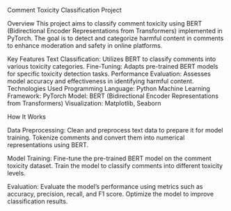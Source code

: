 Comment Toxicity Classification Project

Overview
This project aims to classify comment toxicity using BERT (Bidirectional Encoder Representations from Transformers) implemented in PyTorch. The goal is to detect and categorize harmful content in comments to enhance moderation and safety in online platforms.

Key Features
Text Classification: Utilizes BERT to classify comments into various toxicity categories.
Fine-Tuning: Adapts pre-trained BERT models for specific toxicity detection tasks.
Performance Evaluation: Assesses model accuracy and effectiveness in identifying harmful content.
Technologies Used
Programming Language: Python
Machine Learning Framework: PyTorch
Model: BERT (Bidirectional Encoder Representations from Transformers)
Visualization: Matplotlib, Seaborn

How It Works

Data Preprocessing:
Clean and preprocess text data to prepare it for model training.
Tokenize comments and convert them into numerical representations using BERT.

Model Training:
Fine-tune the pre-trained BERT model on the comment toxicity dataset.
Train the model to classify comments into different toxicity levels.

Evaluation:
Evaluate the model’s performance using metrics such as accuracy, precision, recall, and F1 score.
Optimize the model to improve classification results.
